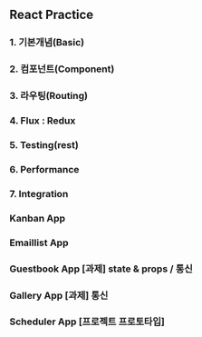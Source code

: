 ## React Practice

### 1. 기본개념(Basic)
### 2. 컴포넌트(Component)
### 3. 라우팅(Routing)
### 4. Flux : Redux
### 5. Testing(rest)
### 6. Performance
### 7. Integration

### Kanban App
### Emaillist App
### Guestbook App [과제] state & props / 통신
### Gallery App   [과제] 통신
### Scheduler App [프로젝트 프로토타입]
